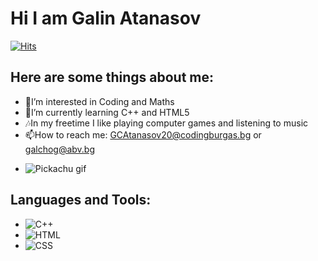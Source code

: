 # Hi I am Galin Atanasov

[![Hits](https://hits.seeyoufarm.com/api/count/incr/badge.svg?url=https%3A%2F%2Fgithub.com%2FGCAtanasov20%2Fhit-counter&count_bg=%23FF0000&title_bg=%23000000&icon=riseup.svg&icon_color=%2300DCFF&title=Visitors&edge_flat=true)](https://hits.seeyoufarm.com)
## Here are some things about me:
* 👀I’m interested in Coding and Maths
* 🌱I’m currently learning C++ and HTML5
* 🎶In my freetime I like playing computer games and listening to music
* 📫How to reach me: GCAtanasov20@codingburgas.bg or galchog@abv.bg
- ![Pickachu gif](https://c.tenor.com/3IACtMvxwdsAAAAC/pikachu-happy.gif)
## Languages and Tools:
* ![C++](https://user-images.githubusercontent.com/85336800/139067652-f097d688-5c76-490a-ae44-5afeb67d1a9f.png)
* ![HTML](https://user-images.githubusercontent.com/85336800/139067777-f055a287-358a-4132-970e-7bfa7b359e8f.png)
* ![CSS](https://user-images.githubusercontent.com/85336800/139067874-04e0162a-f585-45d5-9ff6-c49bc1c03709.png)
<!---
GCAtanasov20/GCAtanasov20 is a ✨ special ✨ repository because its `README.md` (this file) appears on your GitHub profile.
You can click the Preview link to take a look at your changes.
--->
